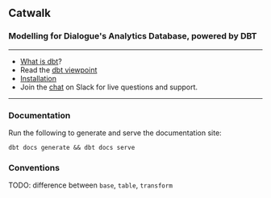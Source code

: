 ## Catwalk

### Modelling for Dialogue's Analytics Database, powered by DBT

---
- [What is dbt](https://dbt.readme.io/docs/overview)?
- Read the [dbt viewpoint](https://dbt.readme.io/docs/viewpoint)
- [Installation](https://dbt.readme.io/docs/installation)
- Join the [chat](http://ac-slackin.herokuapp.com/) on Slack for live questions and support.

---

### Documentation

Run the following to generate and serve the documentation site:
```
dbt docs generate && dbt docs serve
```


### Conventions

TODO: difference between `base`, `table`, `transform`
